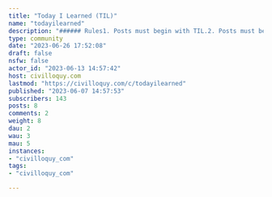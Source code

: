 ```yaml
---
title: "Today I Learned (TIL)" 
name: "todayilearned"
description: "###### Rules1. Posts must begin with TIL.2. Posts must be about a specific fact. No TIL about [ducks]."
type: community
date: "2023-06-26 17:52:08"
draft: false
nsfw: false
actor_id: "2023-06-13 14:57:42"
host: civilloquy.com
lastmod: "https://civilloquy.com/c/todayilearned"
published: "2023-06-07 14:57:53"
subscribers: 143
posts: 8
comments: 2
weight: 8
dau: 2
wau: 3
mau: 5
instances:
- "civilloquy_com"
tags: 
- "civilloquy_com"

---
```

